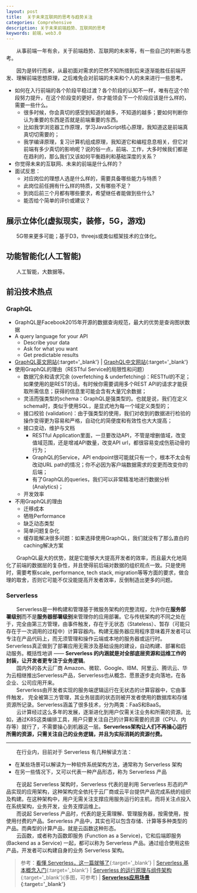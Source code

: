 ```yaml
---
layout: post
title:  关于未来互联网的思考与趋势关注
categories: Comprehensive
description: 关于未来前端趋势、互联网的思考
keywords: 前端，web3.0
---
```


&emsp;&emsp;从事前端一年有余，关于前端趋势、互联网的未来等，有一些自己的判断与思考。

&emsp;&emsp;因为是转行而来，从最初面对需求的茫然不知所措到后来逐渐能胜任前端开发、理解前端思想原理，之后难免会对前端的未来和个人的未来进行一些思考。
- 如何在入行前端的各个阶段平稳过渡？各个阶段的认知不一样，唯有在这个阶段努力提升，在这个阶段变的更好，你才能领会下一个阶段应该是什么样的，需要一些什么。
   - 很多时候，你会真切的感受到知道的越多，不知道的越多；要如何判断你认为重要的东西是否就是前端重要的东西。
   - 比如我学浏览器工作原理，学习JavaScript核心原理，我知道这是前端真真切切需要的；
   - 我学编译原理，复习计算机组成原理，我知道它和编程息息相关，但它对前端有多少真切的影响呢？说的俗一点，前端、工作，大多时候我们都是在趋利的，那么我们又该如何平衡趋利和基础深度的关系？
- 你觉得未来的互联网、未来的前端是什么样的？
- 面试反思：
   - 对应岗位的理想人选是什么样的，需要具备哪些能力与特质？
   - 此岗位前任拥有什么样的特质，又有哪些不足？
   - 到岗后前三个月都有哪些要求，希望继任者能做到些什么?
   - 能否给个简单的评价或建议？

## 展示立体化(虚拟现实，装修，5G，游戏)
&emsp;&emsp;5G带来更多可能；基于D3，threejs或类似框架技术的立体化。

## 功能智能化(人工智能)
&emsp;&emsp;人工智能，大数据等。

## 前沿技术热点
### GraphQL
- GraphQL是Facebook2015年开源的数据查询规范，最大的优势是查询图状数据
- A query language for your API
   - Describe your data
   - Ask for what you want
   - Get predictable results
- [GraphQL英文网站](https://graphql.org/){:target='_blank'} &#124; [GraphQL中文网站](https://graphql.org.cn/){:target='_blank'}
- 使用GraphQL的理由（RESTful Service的局限性和问题）
   - 数据冗余和请求冗余 (overfetching & underfetching)：RESTful的不足；如果使用的是REST的话，有时候你需要调用多个REST API的请求才能获取所需信息；获得的信息里可能会含有大量冗余数据；
   - 灵活而强类型的schema：GraphQL是强类型的。也就是说，我们在定义schema时，类似于使用SQL，是显式地为每一个域定义类型的；
   - 接口校验 (validation)：由于强类型的使用，我们对收到的数据进行检验的操作变得更为容易和严格，自动化的简便度和有效性也大大提高；
   - 接口变动，维护与文档
      - RESTful Application里面，一旦要改动API，不管是增删值域，改变值域范围，还是增减API数量，改变API url，都很容易变成伤筋动骨的行为；
      - GraphQL的Service，API endpoint很可能就只有一个，根本不太会有改动URL path的情况；你不必因为客户端数据需求的变更而改变你的后端；
      - 有了GraphQL的queries，我们可以非常精准地进行数据分析(Analytics)；
   - 开发效率
- 不用GraphQL的理由
   - 迁移成本
   - 牺牲Performance
   - 缺乏动态类型
   - 简单问题复杂化
   - 缓存能解决很多问题：如果选择使用GraphQL，我们就没有了那么直白的caching解决方案

&emsp;&emsp;GraphQL最大的优势，就是它能够大大提高开发者的效率，而且最大化地简化了前端的数据层的复杂性，并且使得前后端对数据的组织观点一致。只是使用时，需要考察scale, performance, tech stack, migration等等方面的要求，做合理的取舍，否则它可能不仅没能提高开发者效率，反倒制造出更多的问题。

### Serverless
&emsp;&emsp;Serverless是一种构建和管理基于微服务架构的完整流程，允许你在**服务部署级别**而不是**服务器部署级别**来管理你的应用部署。它与传统架构的不同之处在于，完全由第三方管理，由事件触发，存在于无状态（Stateless）、暂存（可能只存在于一次调用的过程中）计算容器内。构建无服务器应用程序意味着开发者可以专注在产品代码上，而无须管理和操作云端或本地的服务器或运行时。Serverless真正做到了部署应用无需涉及基础设施的建设，自动构建、部署和启动服务。概括性地讲 —— **Serverless 的内涵就是对全部底层资源和运维工作的封装，让开发者更专注于业务逻辑**。   
&emsp;&emsp;国内外的各大云厂商 Amazon、微软、Google、IBM、阿里云、腾讯云、华为云相继推出Serverless产品，Serverless也从概念、愿景逐步走向落地，在各企业、公司应用开来。   
&emsp;&emsp;Serverless由开发者实现的服务端逻辑运行在无状态的计算容器中，它由事件触发， 完全被第三方管理，其业务层面的状态则被开发者使用的数据库和存储资源所记录。Serverless涵盖了很多技术，分为两类：FaaS和BaaS。   
&emsp;&emsp;云计算经过这么多年的发展，逐渐进化到用户仅需关注业务和所需的资源。比如，通过K8S这类编排工具，用户只要关注自己的计算和需要的资源（CPU、内存等）就行了，不需要操心到机器这一层。**Serverless架构让人们不再操心运行所需的资源，只需关注自己的业务逻辑，并且为实际消耗的资源付费。**   

---

&emsp;&emsp;在行业内，目前对于 Serverless 有几种解读方法：
   - 在某些场景可以解读为一种软件系统架构方法，通常称为 Serverless 架构
   - 在另一些情况下，又可以代表一种产品形态，称为 Serverless 产品

&emsp;&emsp;在说起 Serverless 架构时，Serverless 代表的是利用 Serverless 形态的产品实现的应用架构，这种架构完全依托于云厂商或云平台提供产品完成系统的组织及构建。在这种架构中，用户无需关注支撑应用服务运行的主机，而将关注点投入在系统架构，业务开发，业务支撑运维上。   
&emsp;&emsp;而说起 Serverless 产品时，代表的是无需理解、管理服务器，按需使用，按使用付费的产品。Serverless 产品中，其实也可以包含存储、计算等多种类型的产品。而典型的计算产品，就是云函数这种形态。   
&emsp;&emsp;云函数，或者称为函数即服务 (Function as a Service)，它和后端即服务 (Backend as a Service) 一起，都可以称为 Serverless 产品。通过组合使用这些产品，开发者可以构建自身的业务 Serverless 架构。
> 参考：[看懂 Serverless，这一篇就够了](https://blog.csdn.net/cc18868876837/article/details/90672971){:target='_blank'} &#124; [Serverless 基本概念入门](https://zhuanlan.zhihu.com/p/78250791){:target='_blank'} &#124; [Serverless 的运行原理与组件架构](https://zhuanlan.zhihu.com/p/79214097){:target='_blank'}(多图，可参考) &#124; **[Serverless应用场景](https://help.aliyun.com/document_detail/65565.html){:target='_blank'}**

